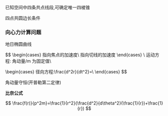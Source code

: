 已知空间中四条共点线段,可确定唯一四棱锥



四点共圆边长条件



### 向心力计算问题

地日椭圆曲线

$$
\begin{cases}
指向焦点的加速度\\
指向切线的加速度
\end{cases}
\\
运动方程: 角动量/m 为固定值\\

\begin{cases}
径向方程:\frac{d^2r}{dt^2}=\\
\end{cases}
$$

角动量守恒(开普勒第二定律)



**比奈公式**

$$
\frac{f(r)}{p^2m}=\frac{1}{r^2}(\frac{d^2}{d\theta^2}(\frac{1}{r})+\frac{1}{r})
$$


